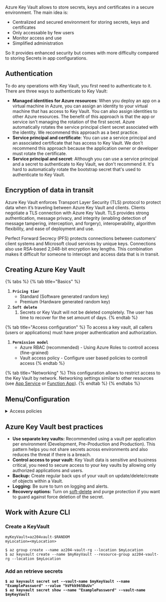 Azure Key Vault allows to store secrets, keys and certificates in a secure environment. The main idea is:

-   Centralized and secured environment for storing secrets, keys and certificates
-   Only accessable by few users
-   Monitor access and use
-   Simplified administration

So It provides enhanced security but comes with more difficulty compared to storing Secrets in app configurations.

## Authentication <a href="#authentication" id="authentication"></a>

To do any operations with Key Vault, you first need to authenticate to it. There are three ways to authenticate to Key Vault:

-   **Managed identities for Azure resources**: When you deploy an app on a virtual machine in Azure, you can assign an identity to your virtual machine that has access to Key Vault. You can also assign identities to other Azure resources. The benefit of this approach is that the app or service isn't managing the rotation of the first secret. Azure automatically rotates the service principal client secret associated with the identity. We recommend this approach as a best practice.
-   **Service principal and certificate**: You can use a service principal and an associated certificate that has access to Key Vault. We don't recommend this approach because the application owner or developer must rotate the certificate.
-   **Service principal and secret**: Although you can use a service principal and a secret to authenticate to Key Vault, we don't recommend it. It's hard to automatically rotate the bootstrap secret that's used to authenticate to Key Vault.

## Encryption of data in transit <a href="#encryption-of-data-in-transit" id="encryption-of-data-in-transit"></a>

Azure Key Vault enforces Transport Layer Security (TLS) protocol to protect data when it’s traveling between Azure Key Vault and clients. Clients negotiate a TLS connection with Azure Key Vault. TLS provides strong authentication, message privacy, and integrity (enabling detection of message tampering, interception, and forgery), interoperability, algorithm flexibility, and ease of deployment and use.

Perfect Forward Secrecy (PFS) protects connections between customers’ client systems and Microsoft cloud services by unique keys. Connections also use RSA-based 2,048-bit encryption key lengths. This combination makes it difficult for someone to intercept and access data that is in transit.

## Creating Azure Key Vault

{% tabs %} {% tab title="Basics" %}

1. **`Pricing tier`**
    - Standard (Software generated random key)
    - Premium (Hardware generated random key)
2. **`Soft delete`**
    1. Secrets or Key Vault will not be deleted completely. The user has time to recover for the set amount of days. {% endtab %}

{% tab title="Access configuration" %} To access a key vault, all callers (users or applications) must have proper authentication and authorization.

1. **`Permission model`**
    - Azure RBAC (recommended) - Using Azure Roles to controll access (fine-grained)
    - Vault access policy - Configure user based policies to controll access {% endtab %}

{% tab title="Networking" %} This configuration allows to restrict access to the Key Vault by network. Networking settings similar to other resources (see [App Service](../serverless/app-service/) or [Function App](../serverless/function-app/)). {% endtab %} {% endtabs %}

## Menu/Configuration

<details>

<summary>Access policies</summary>

Configure policies to grant access to the Key Vault. Only configurable if **`Permission model`** is set to **`Vault access policy`**.

</details>

## Azure Key Vault best practices <a href="#azure-key-vault-best-practices" id="azure-key-vault-best-practices"></a>

-   **Use separate key vaults:** Recommended using a vault per application per environment (Development, Pre-Production and Production). This pattern helps you not share secrets across environments and also reduces the threat if there is a breach.
-   **Control access to your vault:** Key Vault data is sensitive and business critical, you need to secure access to your key vaults by allowing only authorized applications and users.
-   **Backup:** Create regular back ups of your vault on update/delete/create of objects within a Vault.
-   **Logging:** Be sure to turn on logging and alerts.
-   **Recovery options:** Turn on [soft-delete](https://learn.microsoft.com/en-us/azure/key-vault/general/soft-delete-overview) and purge protection if you want to guard against force deletion of the secret.

## Work with Azure CLI

### Create a KeyVault

```
myKeyVault=az204vault-$RANDOM
myLocation=<myLocation>

$ az group create --name az204-vault-rg --location $myLocation
$ az keyvault create --name $myKeyVault --resource-group az204-vault-rg --location $myLocation

```

### Add an retrieve secrets

<pre><code><strong>$ az keyvault secret set --vault-name $myKeyVault --name "ExamplePassword" --value "hVFkk965BuUv"
</strong><strong>$ az keyvault secret show --name "ExamplePassword" --vault-name $myKeyVault
</strong></code></pre>
